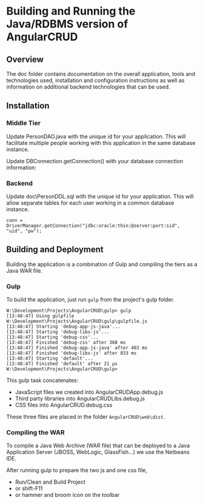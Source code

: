 
# Building and Running the Java/RDBMS version of AngularCRUD

## Overview
The doc folder contains documentation on the overall application, tools and technologies used, installation and configuration instructions as well as information on additional backend technologies that can be used.

## Installation

### Middle Tier
Update PersonDAO.java with the unique id for your application. This will facilitate multiple people working with this application in the same database instance.

Update DBConnection.getConnection() with your database connection information:
### Backend
Update doc\PersonDDL.sql with the unique id for your application. This will allow separate tables for each user working in a common database instance.
```
conn = DriverManager.getConnection("jdbc:oracle:thin:@server:port:sid", "uid", "pw");
```

## Building and Deployment
Building the application is a combination of Gulp and compiling the tiers as a Java WAR file.

### Gulp
To build the application, just run `gulp` from the project's gulp folder. 
```
W:\Development\Projects\AngularCRUD\gulp> gulp
[13:48:47] Using gulpfile W:\Development\Projects\AngularCRUD\gulp\gulpfile.js
[13:48:47] Starting 'debug-app-js-java'...
[13:48:47] Starting 'debug-libs-js'...
[13:48:47] Starting 'debug-css'...
[13:48:47] Finished 'debug-css' after 368 ms
[13:48:47] Finished 'debug-app-js-java' after 403 ms
[13:48:47] Finished 'debug-libs-js' after 833 ms
[13:48:47] Starting 'default'...
[13:48:47] Finished 'default' after 21 µs
W:\Development\Projects\AngularCRUD\gulp>
```
This gulp task concatenates:
* JavaScript files we created into AngularCRUDApp.debug.js
* Third party libraries into AngularCRUDLibs.debug.js
* CSS files into AngularCRUD.debug.css

These three files are placed in the folder `AngularCRUD\web\dist`.

### Compiling the WAR
To compile a Java Web Archive (WAR file) that can be deployed to a Java Application Server (JBOSS, WebLogic, GlassFish...) we use the Netbeans IDE.

After running gulp to prepare the two js and one css file, 
* Run/Clean and Build Project
* or shift-F11
* or hammer and broom icon on the toolbar